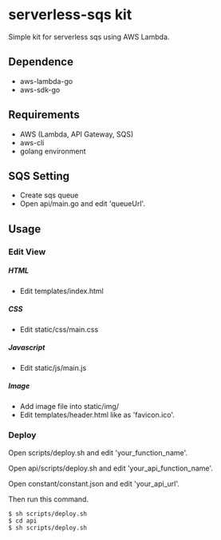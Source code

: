 # serverless-sqs kit
Simple kit for serverless sqs using AWS Lambda.


## Dependence
- aws-lambda-go
- aws-sdk-go


## Requirements
- AWS (Lambda, API Gateway, SQS)
- aws-cli
- golang environment


## SQS Setting
 - Create sqs queue
 - Open api/main.go and edit 'queueUrl'.

## Usage

### Edit View
##### HTML
- Edit templates/index.html

##### CSS
- Edit static/css/main.css

##### Javascript
- Edit static/js/main.js

##### Image
- Add image file into static/img/
- Edit templates/header.html like as 'favicon.ico'.

### Deploy
Open scripts/deploy.sh and edit 'your_function_name'.

Open api/scripts/deploy.sh and edit 'your_api_function_name'.

Open constant/constant.json and edit 'your_api_url'.


Then run this command.

```
$ sh scripts/deploy.sh
$ cd api
$ sh scripts/deploy.sh
```
